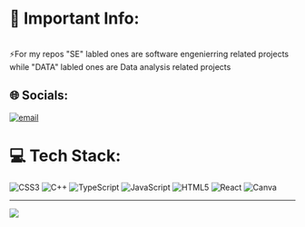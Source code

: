 # 💫 Important Info:
<br>⚡For my repos "SE" labled ones are software engenierring related projects while "DATA" labled ones are Data analysis related projects 

## 🌐 Socials:
[![email](https://img.shields.io/badge/Email-D14836?logo=gmail&logoColor=white)](mailto:rparker.ccs@gmail.com) 

# 💻 Tech Stack:
![CSS3](https://img.shields.io/badge/css3-%231572B6.svg?style=for-the-badge&logo=css3&logoColor=white) ![C++](https://img.shields.io/badge/c++-%2300599C.svg?style=for-the-badge&logo=c%2B%2B&logoColor=white) ![TypeScript](https://img.shields.io/badge/typescript-%23007ACC.svg?style=for-the-badge&logo=typescript&logoColor=white) ![JavaScript](https://img.shields.io/badge/javascript-%23323330.svg?style=for-the-badge&logo=javascript&logoColor=%23F7DF1E) ![HTML5](https://img.shields.io/badge/html5-%23E34F26.svg?style=for-the-badge&logo=html5&logoColor=white) ![React](https://img.shields.io/badge/react-%2320232a.svg?style=for-the-badge&logo=react&logoColor=%2361DAFB) ![Canva](https://img.shields.io/badge/Canva-%2300C4CC.svg?style=for-the-badge&logo=Canva&logoColor=white)

---
[![](https://visitcount.itsvg.in/api?id=rparker122&icon=1&color=2)](https://visitcount.itsvg.in)

<!-- Proudly created with GPRM ( https://gprm.itsvg.in ) -->
